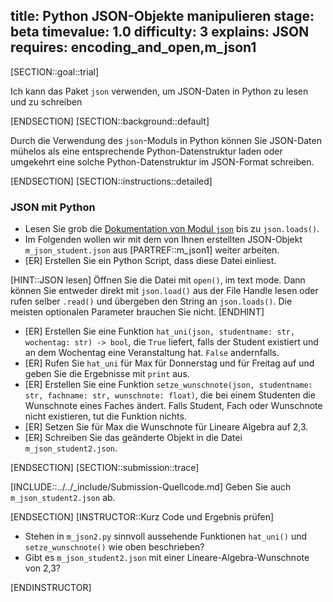 title: Python JSON-Objekte manipulieren
stage: beta
timevalue: 1.0
difficulty: 3
explains: JSON
requires: encoding_and_open,m_json1
---
[SECTION::goal::trial]

Ich kann das Paket `json` verwenden, um JSON-Daten in Python zu lesen und zu schreiben

[ENDSECTION]
[SECTION::background::default]

Durch die Verwendung des `json`-Moduls in Python können Sie JSON-Daten mühelos 
als eine entsprechende Python-Datenstruktur laden
oder umgekehrt eine solche Python-Datenstruktur im JSON-Format schreiben.

[ENDSECTION]
[SECTION::instructions::detailed]

### JSON mit Python

- Lesen Sie grob die [Dokumentation von Modul `json`](https://docs.python.org/3/library/json.html)
  bis zu `json.loads()`.
- Im Folgenden wollen wir mit dem von Ihnen erstellten JSON-Objekt `m_json_student.json`
  aus [PARTREF::m_json1] weiter arbeiten.
- [ER] Erstellen Sie ein Python Script, dass diese Datei einliest.

[HINT::JSON lesen]
Öffnen Sie die Datei mit `open()`, im text mode.
Dann können Sie entweder direkt mit `json.load()` aus der File Handle lesen
oder rufen selber `.read()` und übergeben den String an `json.loads()`.
Die meisten optionalen Parameter brauchen Sie nicht.
[ENDHINT]

- [ER] Erstellen Sie eine Funktion 
  `hat_uni(json, studentname: str, wochentag: str) -> bool`,
  die `True` liefert, falls der Student existiert und an dem Wochentag eine Veranstaltung hat.
  `False` andernfalls.
- [ER] Rufen Sie `hat_uni` für Max für Donnerstag und für Freitag auf und geben Sie die Ergebnisse 
  mit `print` aus.
- [ER] Erstellen Sie eine Funktion 
  `setze_wunschnote(json, studentname: str, fachname: str, wunschnote: float)`, 
  die bei einem Studenten die Wunschnote eines Faches ändert.
  Falls Student, Fach oder Wunschnote nicht existieren, tut die Funktion nichts.
- [ER] Setzen Sie für Max die Wunschnote für Lineare Algebra auf 2,3.
- [ER] Schreiben Sie das geänderte Objekt in die Datei `m_json_student2.json`.

[ENDSECTION]
[SECTION::submission::trace]

[INCLUDE::../../_include/Submission-Quellcode.md]
Geben Sie auch `m_json_student2.json` ab.

[ENDSECTION]
[INSTRUCTOR::Kurz Code und Ergebnis prüfen]

- Stehen in `m_json2.py` sinnvoll aussehende Funktionen `hat_uni()` und `setze_wunschnote()`
wie oben beschrieben?
- Gibt es `m_json_student2.json` mit einer Lineare-Algebra-Wunschnote von 2,3?

[ENDINSTRUCTOR]